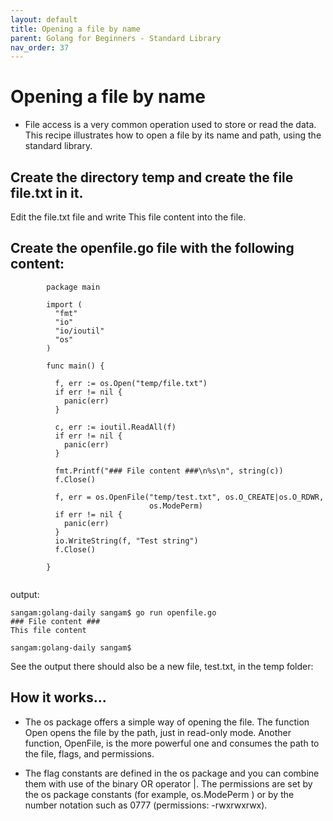 ```yaml
---
layout: default
title: Opening a file by name
parent: Golang for Beginners - Standard Library
nav_order: 37
---
```


# Opening a file by name

- File access is a very common operation used to store or read the data. 
This recipe illustrates how to open a file by its name and path, using the standard library.

## Create the directory temp and create the file file.txt in it.

Edit the file.txt file and write This file content into the file.

## Create the openfile.go file with the following content:

```
        package main

        import (
          "fmt"
          "io"
          "io/ioutil"
          "os"
        )

        func main() {

          f, err := os.Open("temp/file.txt")
          if err != nil {
            panic(err)
          }

          c, err := ioutil.ReadAll(f)
          if err != nil {
            panic(err)
          }

          fmt.Printf("### File content ###\n%s\n", string(c))
          f.Close()

          f, err = os.OpenFile("temp/test.txt", os.O_CREATE|os.O_RDWR,
                               os.ModePerm)
          if err != nil {
            panic(err)
          }
          io.WriteString(f, "Test string")
          f.Close()

        }


```

output:

```
sangam:golang-daily sangam$ go run openfile.go
### File content ###
This file content

sangam:golang-daily sangam$ 

```
See the output there should also be a new file, test.txt, in the temp folder:


## How it works...

- The os package offers a simple way of opening the file. The function Open opens the file by the path, just in read-only mode. Another function, OpenFile, is the more powerful one and consumes the path to the file, flags, and permissions. 

- The flag constants are defined in the os package and you can combine them with use of the binary OR operator |.  The permissions are set by the os package constants (for example, os.ModePerm ) or by the number notation such as 0777 (permissions: -rwxrwxrwx).

